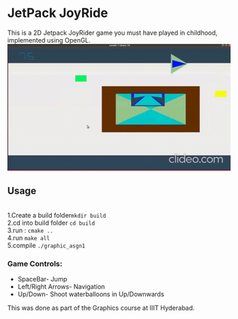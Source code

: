 # JetPack JoyRide
This is a 2D Jetpack JoyRider game you must have played in childhood, implemented using OpenGL. 
<br>
  ![alt-text](demo.gif)
<br>
## Usage
<br>1.Create a build folder`mkdir build`
<br>2.cd into build folder `cd build`
<br>3.run : `cmake ..`
<br>4.run `make all`
<br>5.compile `./graphic_asgn1`

### Game Controls:
- SpaceBar- Jump
- Left/Right Arrows- Navigation
- Up/Down- Shoot waterballoons in Up/Downwards

This was done as part of the Graphics course at IIIT Hyderabad.
